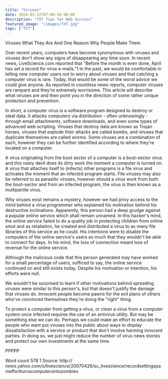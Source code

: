 ```yaml
---
title: "Viruses"
date: 2024-03-22T07:00:58-08:00
description: "TXT Tips for Web Success"
featured_image: "/images/TXT.jpg"
tags: ["TXT"]
---
```


Viruses
What They Are And One Reason Why People Make Them

Over recent years, computers have become synonymous with viruses and viruses don't show any signs of disappearing any time soon. In recent news, LiveScience.com reported that "Before the month is even done, April has set a record for virus e-mails."1 In the past, we would be comfortable in telling new computer users not to worry about viruses and that catching a computer virus is rare. Today, that would be some of the worst advice we could give anyone. As reported in countless news reports, computer viruses are rampant and they're extremely worrisome. This article will describe what viruses are and then point you in the direction of some rather unique protection and prevention.

In short, a computer virus is a software program designed to destroy or steal data. It attacks computers via distribution - often unknowingly - through email attachments, software downloads, and even some types of advanced web scripting. Viruses that destroy data are known as Trojan horses, viruses that explode their attacks are called bombs, and viruses that duplicate themselves are called worms. Some viruses are a combination of each, however they can be further identified according to where they're located on a computer.

A virus originating from the boot sector of a computer is a boot-sector virus and this nasty devil does its dirty work the moment a computer is turned on. A virus that attaches itself to (infects) other programs is a file virus and activates the moment that an infected program starts. File viruses may also be referred to as parasitic viruses, however should a virus work from both the boot-sector and from an infected program, the virus is then known as a multipartite virus.
 
Why viruses exist remains a mystery, however we had privy access to the mind behind a virus programmer who explained his motivation behind his destructive inclinations. Apparently, this person had a deep grudge against a popular online service which shall remain unnamed. In this hacker's mind, the online service failed to do a quality job in protecting children from online smut and as retaliation, he created and distributed a virus to as many file libraries of this service as he could. His intentions were to disable the computers of the online service's users so much that they wouldn't be able to connect for days. In his mind, the loss of connection meant loss of revenue for the online service.

Although the malicious code that this person generated may have worked for a small percentage of users, sufficed to say, the online service continued on and still exists today. Despite his motivation or intention, his efforts were null.

We wouldn't be surprised to learn if other motivations behind spreading viruses were similar to this person's, but that doesn't justify the damage that viruses do. Innocent people become pawns for the evil plans of others who've convinced themselves they're doing the "right" thing.

To protect a computer from getting a virus, or clean a virus from a computer system once infected requires the use of an antivirus utility. But may be something else we can do. Perhaps we could make an effort to educate the people who want put viruses into the public about ways to display dissatisfaction with a service or product that don't involve harming innocent parties. In doing so, we just might reduce the number of virus news stories and protect our own investments at the same time. 

PPPPP

Word count 578
1 Source: http:// news.yahoo.com/s/livescience/20070426/sc_livescience/recordsettingspameffortturnscomputersintozombies

